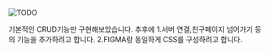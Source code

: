 ![TODO](https://user-images.githubusercontent.com/108852263/207243900-deb833a1-90ea-4c8d-a272-2a2dcbc97792.gif)

기본적인 CRUD기능만 구현해보았습니다.
추후에 
1.서버 연결,친구페이지 넘어가기 등의 기능을 추가하려고 합니다.
2.FIGMA랑 동일하게 CSS를 구성하려고 합니다.
